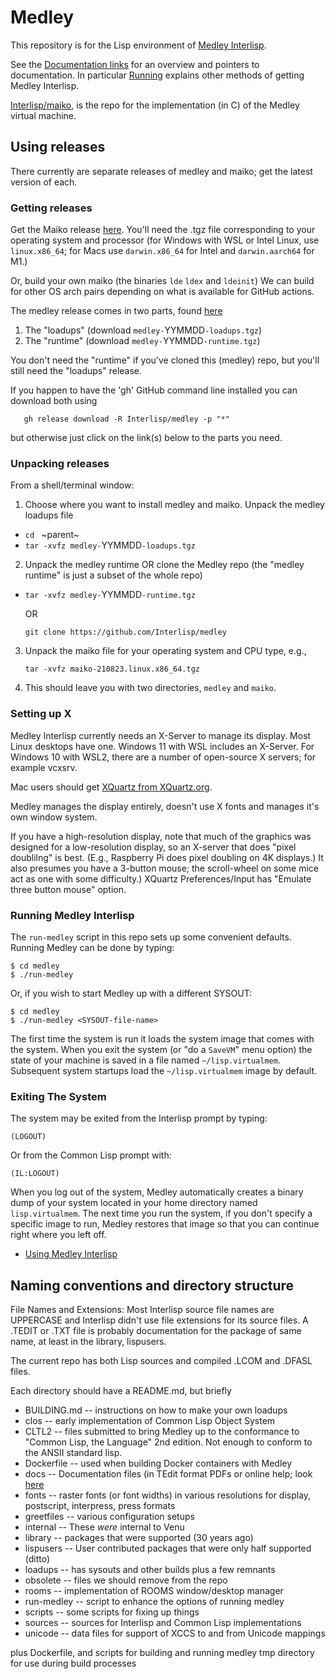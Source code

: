 # Medley 

This repository is for the Lisp environment of [Medley Interlisp](https://Interlisp.org).

See the [Documentation links](https://github.com/Interlisp/medley/wiki/Documentation) for an overview and pointers to documentation.
In particular [Running](https://github.com/Interlisp/medley/wiki/Running) explains other methods of getting Medley Interlisp.

[Interlisp/maiko](https://github.com/Interlisp/maiko), is the repo for the implementation (in C) of the Medley virtual machine.

## Using releases

There currently are separate releases of medley and maiko; get the latest version of each.

### Getting releases

Get the Maiko release [here](https://github.com/Interlisp/maiko/releases). You'll need the .tgz file corresponding to your operating system and processor (for Windows with WSL or Intel Linux, use `linux.x86_64`; for Macs use `darwin.x86_64` for Intel and `darwin.aarch64` for M1.)

Or, build your own maiko (the binaries `lde` `ldex` and `ldeinit`) We can build for other OS arch pairs depending on what is available for GitHub actions.

The medley release comes in two parts, found [here](https://github.com/Interlisp/medley/releases)
1. The "loadups" (download `medley-`YYMMDD`-loadups.tgz`)
2. The "runtime" (download `medley-`YYMMDD`-runtime.tgz`)

You don't need the "runtime" if you've cloned this (medley) repo, but you'll still need the "loadups" release.

If you happen to have the 'gh' GitHub command line installed you can download both using
```
   gh release download -R Interlisp/medley -p "*"
```
but otherwise just click on the link(s) below to the parts you need.

### Unpacking releases

From a shell/terminal window:

1. Choose where you want to install medley and maiko.
Unpack the medley loadups file

*  `cd ` ~parent~
*  `tar -xvfz medley-`YYMMDD`-loadups.tgz`

2. Unpack the medley runtime OR clone the Medley repo
   (the "medley runtime" is just a subset of the whole repo)
   
* `tar -xvfz medley-`YYMMDD`-runtime.tgz` 

   OR
   ```
   git clone https://github.com/Interlisp/medley
   ```
   
3. Unpack the maiko file for your operating system and CPU type, e.g.,

   ```
   tar -xvfz maiko-210823.linux.x86_64.tgz
   ```

3. This should leave you with two directories, `medley` and `maiko`.

### Setting up X

Medley Interlisp currently needs an X-Server to manage its display. Most Linux desktops have one. Windows 11 with WSL includes an X-Server. For Windows 10 with WSL2, there are a number of open-source X servers; for example vcxsrv.

Mac users should get [XQuartz from XQuartz.org](https://xquartz.org/releases).

Medley manages the display entirely, doesn't use X fonts and manages it's own window system.

If you have a high-resolution display, note that much of the graphics was designed for a low-resolution display, so an X-server that does "pixel doublilng" is best. (E.g., Raspberry Pi does pixel doubling on 4K displays.) It also presumes you have a 3-button mouse; the scroll-wheel on some mice act as one with some difficulty.) XQuartz Preferences/Input has "Emulate three button mouse" option.

### Running Medley Interlisp

The `run-medley` script in this repo sets up some convenient defaults. Running Medley can be done by typing:
```
$ cd medley
$ ./run-medley
```

Or, if you wish to start Medley up with a different SYSOUT:

```
$ cd medley
$ ./run-medley <SYSOUT-file-name>
```
The first time the system is run it loads the system image that comes
with the system.  When you exit the system (or "do a `SaveVM`" menu
option) the state of your machine is saved in a file named
`~/lisp.virtualmem`.  Subsequent system startups load the
`~/lisp.virtualmem` image by default.

### Exiting The System

The system may be exited from the Interlisp prompt by typing:

```
(LOGOUT)
```

Or from the Common Lisp prompt with:
```
(IL:LOGOUT)
```
When you log out of the system, Medley automatically creates a binary
dump of your system located in your home directory named
`lisp.virtualmem`. The next time you run the system, if you don't
specify a specific image to run, Medley restores that image so that
you can continue right where you left off.

* [Using Medley Interlisp](https://github.com/Interlisp/medley/wiki/Using-Medley-Interlisp)


## Naming conventions and directory structure

File Names and Extensions: Most Interlisp source file names are
UPPERCASE and Interlisp didn't use file extensions for its source
files. A .TEDIT or .TXT file is probably documentation
for the package of same name, at least in the library, lispusers.

The current repo has both Lisp sources and compiled .LCOM and .DFASL
files.

Each directory should have a README.md, but briefly

* BUILDING.md -- instructions on how to make your own loadups
* clos -- early implementation of Common Lisp Object System
* CLTL2 -- files submitted to bring Medley up to the conformance to "Common Lisp, the Language" 2nd edition. Not enough to conform to the ANSII standard lisp.
* Dockerfile -- used when building Docker containers with Medley
* docs -- Documentation files (in TEdit format PDFs or online help; look [here](https://github.com/Interlisp/medley/Documentation)
* fonts -- raster fonts (or font widths) in various resolutions for display, postscript, interpress, press formats
* greetfiles -- various configuration setups
* internal -- These _were_ internal to Venu
* library  -- packages that were supported (30 years ago)
* lispusers -- User contributed packages that were only half supported (ditto)
* loadups   -- has sysouts and other builds plus a few remnants
* obsolete  -- files we should remove from the repo
* rooms -- implementation of ROOMS window/desktop manager
* run-medley -- script to enhance the options of running medley
* scripts  -- some scripts for fixing up things
* sources   -- sources for Interlisp and Common Lisp implementations
* unicode  -- data files for support of XCCS to and from Unicode mappings

plus
   Dockerfile, and scripts for building and running medley
   tmp directory for use during build processes

